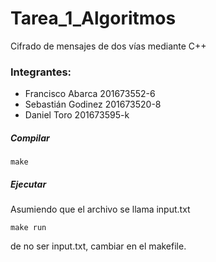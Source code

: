 # Tarea_1_Algoritmos
Cifrado de mensajes de dos vías mediante C++


### Integrantes:

- Francisco Abarca  201673552-6 <br/>
- Sebastián Godinez 201673520-8 <br/>
- Daniel Toro       201673595-k <br/>

##### Compilar
```
make
```
##### Ejecutar

Asumiendo que el archivo se llama input.txt<br/>
```
make run
```
de no ser input.txt, cambiar en el makefile.